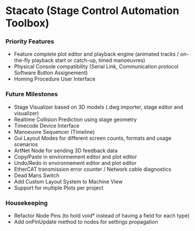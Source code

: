 # Stacato (Stage Control Automation Toolbox)

### Priority Features
- Feature complete plot editor and playback engine (animated tracks / on-the-fly playback start or catch-up, timed manoeuvres)
- Physical Console compatibility (Serial Link, Communication protocol Software Button Assignement)
- Homing Procedure User Interface

### Future Milestones
- Stage Visualizer based on 3D models (.dwg importer, stage editor and visualizer)
- Realtime Collision Prediction using stage geometry
- Timecode Device Interface
- Manoeuvre Sequencer (Timeline)
- Gui Layout Modes for different screen counts, formats and usage scenarios
- ArtNet Node for sending 3D feedback data
- Copy/Paste in environnement editor and plot editor
- Undo/Redo in environnement editor and plot editor
- EtherCAT transmission error counter / Network cable diagnostics
- Dead Mans Switch
- Add Custom Layout System to Machine View
- Support for multiple Plots per project

### Housekeeping
- Refactor Node Pins (to hold void* instead of having a field for each type)
- Add onPinUpdate method to nodes for settings propagation
